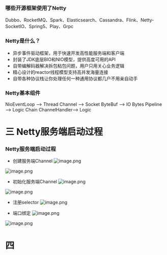 ### 哪些开源框架使用了Netty
Dubbo、RocketMQ、Spark、Elasticsearch、Cassandra、Flink、Netty-SocketIO、Spring5、Play、Grpc

### Netty是什么？
- 异步事件驱动框架，用于快速开发高性能服务端和客户端
- 封装了JDK底层BIO和NIO模型，提供高度可用的API
- 自带编解码器解决拆包粘包问题，用户只用关心业务逻辑
- 精心设计的reactor线程模型支持高并发海量连接
- 自带各种协议栈让你处理任何一种通用协议都几户不用亲自动手

### Netty基本组件
NioEventLoop ——> Thread
Channel ——> Socket
ByteBuf ——> IO Bytes
Pipeline ——> Logic Chain
ChannelHandler——> Logic

# 三 Netty服务端启动过程
### Netty服务端启动过程
- 创建服务端Channel
![image.png](https://upload-images.jianshu.io/upload_images/1956963-74601991c9f3d9c4.png?imageMogr2/auto-orient/strip%7CimageView2/2/w/1240)

![image.png](https://upload-images.jianshu.io/upload_images/1956963-088462efef189f2d.png?imageMogr2/auto-orient/strip%7CimageView2/2/w/1240)

- 初始化服务端Channel
![image.png](https://upload-images.jianshu.io/upload_images/1956963-9b17fa2fdc646a22.png?imageMogr2/auto-orient/strip%7CimageView2/2/w/1240)

![image.png](https://upload-images.jianshu.io/upload_images/1956963-a71e823cfec2027a.png?imageMogr2/auto-orient/strip%7CimageView2/2/w/1240)

- 注册selector
![image.png](https://upload-images.jianshu.io/upload_images/1956963-b68a0eda2b46edd2.png?imageMogr2/auto-orient/strip%7CimageView2/2/w/1240)

- 端口绑定
![image.png](https://upload-images.jianshu.io/upload_images/1956963-316166967eb8774c.png?imageMogr2/auto-orient/strip%7CimageView2/2/w/1240)

![image.png](https://upload-images.jianshu.io/upload_images/1956963-9f6fe716f5cd7ba3.png?imageMogr2/auto-orient/strip%7CimageView2/2/w/1240)

# 四
